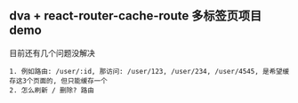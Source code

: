 ## dva + react-router-cache-route 多标签页项目demo

目前还有几个问题没解决

```
1. 例如路由: /user/:id, 那访问: /user/123, /user/234, /user/4545, 是希望缓存这3个页面的, 但只能缓存一个
2. 怎么刷新 / 删除? 路由
```

